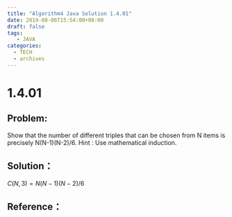 ```yaml
---
title: "Algorithm4 Java Solution 1.4.01"
date: 2019-08-06T15:54:00+08:00
draft: false
tags:
   - JAVA
categories:
  - TECH
  - archives
---
```



# 1.4.01

## Problem:

Show that the number of different triples that can be chosen from N items is precisely N(N-1)(N-2)/6. Hint : Use mathematical induction.

## Solution：

$C(N,3)=N(N-1)(N-2)/6$


## Reference：


